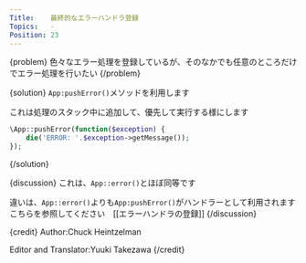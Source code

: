 ```yaml
---
Title:    最終的なエラーハンドラ登録
Topics:   -
Position: 23
---
```


{problem}
色々なエラー処理を登録しているが、そのなかでも任意のところだけでエラー処理を行いたい
{/problem}

{solution}
`App:pushError()`メソッドを利用します

これは処理のスタック中に追加して、優先して実行する様にします

```php
\App::pushError(function($exception) {
    die('ERROR: '.$exception->getMessage());
});
```
{/solution}

{discussion}
これは、`App::error()`とほぼ同等です

違いは、`App::error()`よりも`App:pushError()`がハンドラーとして利用されます  
こちらを参照してください　[[エラーハンドラの登録]]
{/discussion}

{credit}
Author:Chuck Heintzelman

Editor and Translator:Yuuki Takezawa
{/credit}
